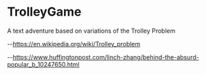 # TrolleyGame
A text adventure based on variations of the Trolley Problem

--https://en.wikipedia.org/wiki/Trolley_problem

--https://www.huffingtonpost.com/linch-zhang/behind-the-absurd-popular_b_10247650.html
